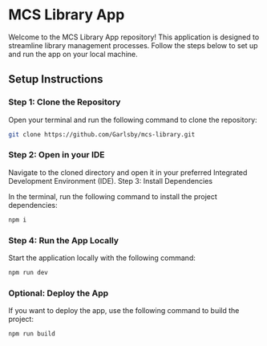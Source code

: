 # MCS Library App

Welcome to the MCS Library App repository! This application is designed to streamline library management processes. Follow the steps below to set up and run the app on your local machine.

## Setup Instructions

### Step 1: Clone the Repository

Open your terminal and run the following command to clone the repository:

```bash
git clone https://github.com/Garlsby/mcs-library.git
```

### Step 2: Open in your IDE

Navigate to the cloned directory and open it in your preferred Integrated Development Environment (IDE).
Step 3: Install Dependencies

In the terminal, run the following command to install the project dependencies:

```bash
npm i
```

### Step 4: Run the App Locally

Start the application locally with the following command:

```bash
npm run dev
```

### Optional: Deploy the App

If you want to deploy the app, use the following command to build the project:

```bash
npm run build
```

